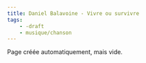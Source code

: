 ```yaml
---
title: Daniel Balavoine - Vivre ou survivre
tags:
    - -draft
    - musique/chanson
---
```


Page créée automatiquement, mais vide.
